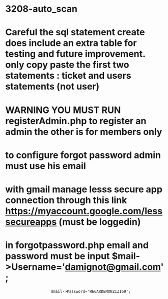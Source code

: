 # 3208-auto_scan

# Careful the sql statement create does include an extra table for testing and future improvement. only copy paste the first two statements : ticket and users statements (not user)




# WARNING YOU MUST RUN registerAdmin.php to register an admin the other is for members only


# to configure forgot password admin must use his email
# with gmail manage lesss secure app connection through this link https://myaccount.google.com/lesssecureapps (must be loggedin)
# in forgotpassword.php email and password must be input      $mail->Username='damignot@gmail.com';
                        $mail->Password='REGARDEMONZIZI69';
